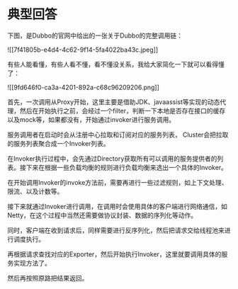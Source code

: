 # 典型回答


下图，是Dubbo的官网中给出的一张关于Dubbo的完整调用链：



![[7f41805b-e4d4-4c62-9f14-5fa4022ba43c.jpeg]]



有些人能看懂，有些人看不懂，看不懂没关系，我给大家简化一下就可以看得懂了：



![[9fd646f0-ca3a-4201-892a-c68c96209206.png]]



首先，一次调用从Proxy开始，这里主要是借助JDK、javaassist等实现的动态代理，然后在开始执行之前，会经过一个filter，判断一下本地是否存在接口的缓存以及mock等，如果都没有，开始通过invoker进行服务调用。



服务调用者在启动时会从注册中心拉取和订阅对应的服务列表， Cluster会把拉取的服务列表聚合成一个Invoker列表。



在Invoker执行过程中，会先通过Directory获取所有可以调用的服务提供者的列表。接下来在根据一些负载均衡的规则进行负载均衡来选出一个具体的Invoker。



在开始调用Invoker的invoke方法前，需要再进行一些过滤规则，如上下文处理、限流、以及计数等。



接下来就通过Invoker进行调用，在调用时会使用具体的客户端进行网络通信，如Netty，在这个过程中当然还需要做协议封装、数据的序列化等动作。



同时，客户端在收到请求后，同样需要进行反序列化，然后把请求交给线程池来进行调度执行。



再根据请求查找对应的Exporter，然后开始执行Invoker，这里就要调用具体的服务实现方法了。



然后再按照原路把结果返回。

